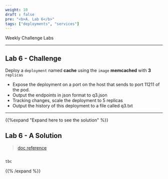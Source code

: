 ```yaml
---
weight: 10
draft : false
pre: "<b>A. Lab 6</b>"
tags: ["deployments", "services"] 
---
```


Weekly Challenge Labs

---
## Lab 6 - Challenge

Deploy a `deployment` named **cache** using the `image` **memcached** with **3** `replicas`

- Expose the deployment on a port on the host that sends to port 11211 of the pod.
- Output the endpoints in json format to q3.json
- Tracking changes, scale the deployment to 5 replicas
- Output the history of this deployment to a file called q3.txt

---
{{%expand "Expand here to see the solution" %}}
## Lab 6 - A Solution

> [doc reference](https://kubernetes.io/docs/concepts/workloads/controllers/deployment/)

```bash

tbc

```
{{% /expand %}}
